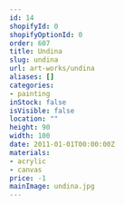 ```yaml
---
id: 14
shopifyId: 0
shopifyOptionId: 0
order: 607
title: Undina
slug: undina
url: art-works/undina
aliases: []
categories:
- painting
inStock: false
isVisible: false
location: ""
height: 90
width: 100
date: 2011-01-01T00:00:00Z
materials:
- acrylic
- canvas
price: -1
mainImage: undina.jpg
---
```


